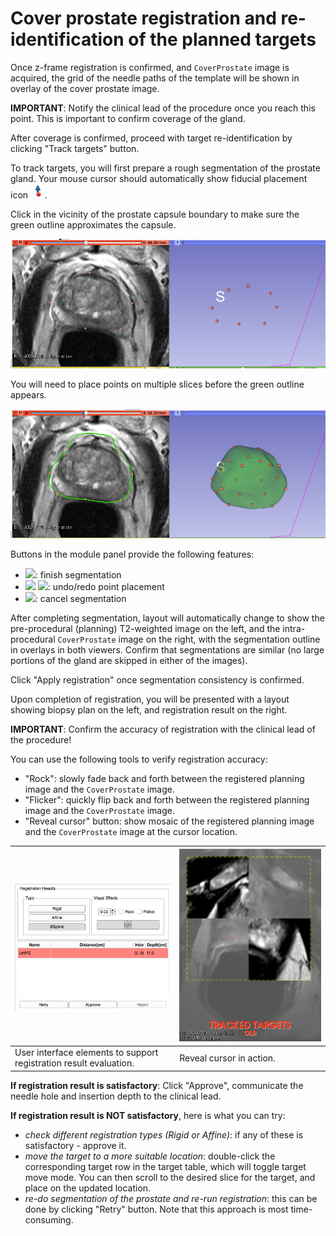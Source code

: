 # Cover prostate registration and re-identification of the planned targets

Once z-frame registration is confirmed, and `CoverProstate` image is acquired, the grid of the needle paths of the template will be shown in overlay of the cover prostate image.

**IMPORTANT**: Notify the clinical lead of the procedure once you reach this point. This is important to confirm coverage of the gland.

After coverage is confirmed, proceed with target re-identification by clicking "Track targets" button.

To track targets, you will first prepare a rough segmentation of the prostate gland. Your mouse cursor should automatically show fiducial placement icon ![](../images/fiducialmode_icon.png). 

Click in the vicinity of the prostate capsule boundary to make sure the green outline approximates the capsule. 

![](../images/volumeclip_points.png)

You will need to place points on multiple slices before the green outline appears.

![](../images/volumeclip_contour.png)

Buttons in the module panel provide the following features:
* <img src="../../SliceTracker/Resources/Icons/icon-greenCheck.png" width="20">: finish segmentation
* <img src="../../SliceTracker/Resources/Icons/icon-undo.png" width="20">  <img src="../../SliceTracker/Resources/Icons/icon-redo.png" width="20">: undo/redo point placement
* <img src="../../SliceTracker/Resources/Icons/icon-cancelSegmentation.png" width="20">: cancel segmentation

After completing segmentation, layout will automatically change to show the pre-procedural (planning) T2-weighted image on the left, and the intra-procedural `CoverProstate` image on the right, with the segmentation outline in overlays in both viewers. Confirm that segmentations are similar (no large portions of the gland are skipped in either of the images).

Click "Apply registration" once segmentation consistency is confirmed.

Upon completion of registration, you will be presented with a layout showing biopsy plan on the left, and registration result on the right.

**IMPORTANT**: Confirm the accuracy of registration with the clinical lead of the procedure!

You can use the following tools to verify registration accuracy:
* "Rock": slowly fade back and forth between the registered planning image and the `CoverProstate` image.
* "Flicker": quickly flip back and forth between the registered planning image and the `CoverProstate` image.
* "Reveal cursor" button: show mosaic of the registered planning image and the `CoverProstate` image at the cursor location.

| ![Biopsy template assembly (left) and z-frame. MR-visible capsules are of yellow color within a plexiglass enclosure.](../images/registration_evaluation.png) | ![Z-frame and needle template models before calibration ](../images/reveal_cursor.png) |
| -- | -- |
| User interface elements to support registration result evaluation. | Reveal cursor in action. |


**If registration result is satisfactory**: Click "Approve", communicate the needle hole and insertion depth to the clinical lead.

**If registration result is NOT satisfactory**, here is what you can try:
* _check different registration types (Rigid or Affine)_: if any of these is satisfactory - approve it.
* _move the target to a more suitable location_: double-click the corresponding target row in the target table, which will toggle target move mode. You can then scroll to the desired slice for the target, and place on the updated location.
* _re-do segmentation of the prostate and re-run registration_: this can be done by clicking "Retry" button. Note that this approach is most time-consuming.
